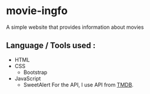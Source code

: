 # movie-ingfo
A simple website that provides information about movies

## Language / Tools used :
- HTML
- CSS
  - Bootstrap
- JavaScript
  - SweetAlert
For the API, I use API from [TMDB](https://tmdb.org).
